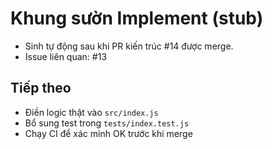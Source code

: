 # Khung sườn Implement (stub)

- Sinh tự động sau khi PR kiến trúc #14 được merge.
- Issue liên quan: #13

## Tiếp theo
- Điền logic thật vào `src/index.js`
- Bổ sung test trong `tests/index.test.js`
- Chạy CI để xác minh OK trước khi merge
